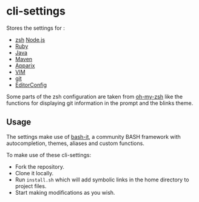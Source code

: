 # cli-settings
Stores the settings for :
* [zsh](http://www.zsh.org/)
 [Node.js](https://nodejs.org)
* [Ruby](https://www.ruby-lang.org/en/)
* [Java](https://www.java.com/)
* [Maven](https://maven.apache.org/)
* [Apparix](http://micans.org/apparix/)
* [VIM](http://www.vim.org/)
* [git](https://git-scm.com/)
* [EditorConfig](http://editorconfig.org/)

Some parts of the zsh configuration are taken from [oh-my-zsh](https://github.com/robbyrussell/oh-my-zsh) like the functions for displaying git information in the prompt and the blinks theme.


## Usage
The settings make use of [bash-it](https://github.com/Bash-it/bash-it), a community BASH framework with autocompletion, themes, aliases and custom functions.

To make use of these cli-settings:
* Fork the repository.
* Clone it locally.
* Run `install.sh` which will add symbolic links in the home directory to project files.
* Start making modifications as you wish.
